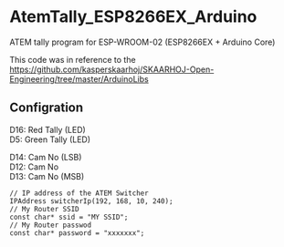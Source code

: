 # AtemTally_ESP8266EX_Arduino

ATEM tally program for ESP-WROOM-02 (ESP8266EX + Arduino Core)  


This code was in reference to the https://github.com/kasperskaarhoj/SKAARHOJ-Open-Engineering/tree/master/ArduinoLibs

## Configration

D16: Red Tally (LED)  
D5: Green Tally (LED)  

D14: Cam No (LSB)  
D12: Cam No  
D13: Cam No (MSB)  

    // IP address of the ATEM Switcher
    IPAddress switcherIp(192, 168, 10, 240);
    // My Router SSID
    const char* ssid = "MY SSID";
    // My Router passwod
    const char* password = "xxxxxxx";
